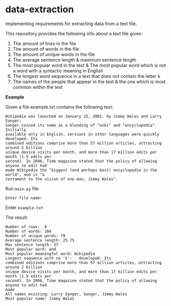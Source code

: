 # data-extraction

Implementing requirements for extracting data from a text file.

This repository provides the following info about a text file given:

1. The amount of lines in the file
2. The amount of words in the file
3. The amount of unique words in the file
4. The average sentence length & maximum sentence length
5. The most popular word in the text & The most popular word which is not a word with a syntactic meaning in English
6. The longest word sequence in a text that does not contain the letter k
7. The names of the people that appear in the text & the one which is most common within the text

**Example**

Given a file example.txt contains the following text:
```
Wikipedia was launched on January 15, 2001, by Jimmy Wales and Larry Sanger; 
Sanger coined its name as a blending of "wiki" and "encyclopedia". Initially 
available only in English, versions in other languages were quickly developed. Its 
combined editions comprise more than 57 million articles, attracting around 2 billion 
unique device visits per month, and more than 17 million edits per month (1.9 edits per 
second). In 2006, Time magazine stated that the policy of allowing anyone to edit had 
made Wikipedia the "biggest (and perhaps best) encyclopedia in the world", and is "a 
testament to the vision of one man, Jimmy Wales".
```
Run ```main.py``` file
```
Enter file name:
```
Enter ```example.txt```

The result:
```
Number of rows:  8
Number of words: 104
Number of unique words: 79
Average sentence length: 25.75
Max sentence length: 37
Most popular word: and
Most popular meaningful word: Wikipedia
Longest sequence with no 'k':   developed. Its
combined editions comprise more than 57 million articles, attracting around 2 billion
unique device visits per month, and more than 17 million edits per month (1.9 edits per
second). In 2006, Time magazine stated that the policy of allowing anyone to edit had
made
All names existing: Larry Sanger, Sanger, Jimmy Wales
Most popular name: Jimmy Wales
```
